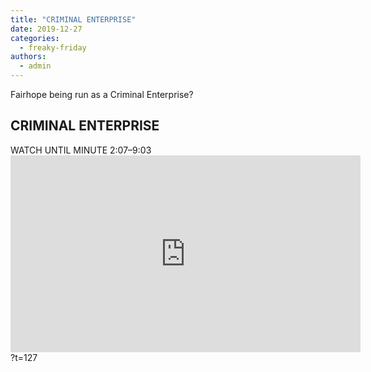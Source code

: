 ```yaml
---
title: "CRIMINAL ENTERPRISE"
date: 2019-12-27
categories: 
  - freaky-friday
authors: 
  - admin
---
```


Fairhope being run as a Criminal Enterprise?

## CRIMINAL ENTERPRISE

WATCH UNTIL MINUTE 2:07–9:03 <iframe width="560" height="315" src="https://www.youtube.com/embed/3ZMpLW8xzec" frameborder="0" allow="accelerometer; autoplay; clipboard-write; encrypted-media; gyroscope; picture-in-picture" allowfullscreen></iframe>?t=127
